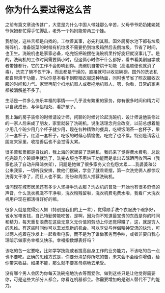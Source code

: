 # 你为什么要过得这么苦

之前有篇文章流传甚广，大意是为什么中国人带娃那么辛苦，父母爷爷奶奶姥姥姥爷保姆都忙得手忙脚乱，老外一个妈妈能带两三个娃。 

我想说，这些苦都是自找的。工欲善其事，必先利其器。国外厨房水池下都有垃圾粉碎机，准备饭菜的时候有机垃圾不需要扔到垃圾箱然后去倒垃圾，节省了时间，也卫生。洗碗机也是家家必备，吃完饭把碗摆在洗碗机里拧好旋钮就没事儿了。是的，洗碗机的工作时间需要俩小时，但这俩小时你干什么都好，看书看美剧自学或者带娃都行，它的工作不会影响到你。洗碗机自带烘干功能（高温顺便也就消了毒），洗完了碗不仅干净，而且都是干燥的，直接就可以收进碗橱。国外的洗衣机都自带烘干功能，所以你基本看不到晾晒衣服这种场面，同时也节省了晾衣服收衣服的时间和力气。家里再配个扫地机器人或者拖地机器人，嗯，你看，日常的家务都被消解差不多了。 

生活是一件多么快乐幸福的事情——几乎没有繁重的家务，你有很多时间和精力可以自我成长、与伴侣相处、看护孩子。 

我上海的房子装修的时候请设计师，闲聊的时候讨论起洗碗机，设计师说他装修过的一家人后来成了朋友，家里就装了洗碗机，说生活理念完全改变，以前总想着能少用几个碗少用几个杯子就少用，现在各种精致的餐具，吃顿饭喝茶一套杯子，果汁一套杯子，红酒一套杯子，吃饭的时候心情愉悦，吃完了也不累。特别是请客让朋友来家里，收拾善后也不会觉得太累。 

很多苦和累都是自找的，我上海的家里装了洗碗机，我妈来了觉得费水费电，总说吃完饭几个碗顺手就洗了，洗完衣服也不用烘干功能而是拿出去晾晒再收回来（我家也装了自动升降晾衣架），问题是她做了很多家务又会抱怨太累……我婆婆和公公来我家，一切听我安排，教他们摆碗，学会了就乖乖摆，第一次洗完俩人都惊叹洗得太干净了，而且人也不累，纷纷和周围人推荐洗碗机。 

请问现在城市居民还有多少人坚持手洗衣服？洗衣机的普及一开始也有很多奇怪的声音，什么洗衣机洗不干净啦，洗衣粉残留啦，洗衣机费电费水啦，我看广大洗衣机用户现在都活得好好的嘛。 

很多人就是觉得别人懒（特别是我们的上一辈），觉得顺手洗个衣服洗个碗多好，省水省电省钱，自己特勤劳能吃苦。是啊，因为你不知道最宝贵的东西是你的时间和精力，每天重复浪费在这些无意义无价值的劳动上你还觉得赚了，这，就是穷人的思维。有这些时间你可以去发现新的机会，可以享受与伴侣精神交流的快乐，可以两人抱着在沙发上一起看看电影，而不是为了谁做家务而争吵，或者非要自我心理暗示做家务幸福又快乐。幸福指数爆表好吗？ 

该吃的苦一定要吃，比如学学技能或者提高自身工作的业务能力，不该吃的苦一点也不要吃。正确的思维方式是，你要分清楚你所吃的苦，未来会不会给你增值，给你带来收益，如果不能，那么就不要圣母病地去承受。 

没有哪个男人会因为你每天洗碗拖地洗衣等而爱你，做到这些只是让他觉得需要你，可是这些大部分人都会，你看连机器都会。你需要增加的是别人替代不了的能力。
